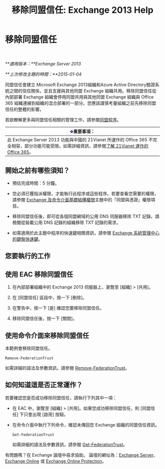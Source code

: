 ﻿---
title: '移除同盟信任: Exchange 2013 Help'
TOCTitle: 移除同盟信任
ms:assetid: dc4d126d-b567-470d-a5d0-e1402bf8f369
ms:mtpsurl: https://technet.microsoft.com/zh-tw/library/JJ657500(v=EXCHG.150)
ms:contentKeyID: 50474391
ms.date: 05/21/2018
mtps_version: v=EXCHG.150
ms.translationtype: MT
---

# 移除同盟信任

 

_**適用版本：**Exchange Server 2013_

_**上次修改主題的時間：**2015-01-04_

同盟信任會建立 Microsoft Exchange 2013組織和Azure Active Directory驗證系統之間的信任關係，並且支援與其他同盟 Exchange 組織共用。移除同盟信任從內部部署 Exchange 組織會停用同盟共用與其他同盟 Exchange 組織與 Office 365 組織連線到組織的混合部署的一部分。您應該謹慎考量組織之前先移除同盟信任的整體的影響。

若欲瞭解更多與同盟信任相關的管理工作，請參閱[同盟程序](federation-procedures-exchange-2013-help.md)。

<table>
<thead>
<tr class="header">
<th><img src="images/Bb124558.important(EXCHG.150).gif" title="重要事項" alt="重要事項" />重要事項：</th>
</tr>
</thead>
<tbody>
<tr class="odd">
<td>此 Exchange Server 2013 功能與中國的 21Vianet 所運作的 Office 365 不完全相容，部分功能可能受限。如需詳細資訊，請參閱<a href="https://go.microsoft.com/fwlink/?linkid=313640">了解 21Vianet 運作的 Office 365</a>。</td>
</tr>
</tbody>
</table>


## 開始之前有哪些須知？

  - 預估完成時間：5 分鐘。

  - 您必須已獲指派權限，才能執行此程序或這些程序。若要查看您需要的權限，請參閱 [Exchange 及命令介面基礎結構權限](exchange-and-shell-infrastructure-permissions-exchange-2013-help.md)主題中的「同盟與憑證」權限項目。

  - 移除同盟信任後，即可從各個同盟網域的公用 DNS 伺服器移除 TXT 記錄。請檢閱從裝載公用 DNS 記錄的組織移除 TXT 記錄的需求。

  - 如需適用於此主題中程序的快速鍵相關資訊，請參閱 [Exchange 系統管理中心的鍵盤快速鍵](keyboard-shortcuts-in-the-exchange-admin-center-exchange-online-protection-help.md)。

## 您要執行的工作

## 使用 EAC 移除同盟信任

1.  在內部部署組織中的 Exchange 2013 伺服器上，瀏覽至 \[組織\] \> \[共用\]。

2.  在 \[同盟信任\] 區段中，按一下 \[刪除\]。

3.  在警告中，按一下 \[是\] 確認您要移除同盟信任。

4.  移除同盟信任後，按一下 \[關閉\]。

## 使用命令介面來移除同盟信任

本範例會移除同盟信任。

    Remove-FederationTrust

如需詳細的語法及參數資訊，請參閱 [Remove-FederationTrust](https://technet.microsoft.com/zh-tw/library/dd351153\(v=exchg.150\))。

## 如何知道這是否正常運作？

若要確認您是否成功移除同盟信任，請執行下列其中一項：

  - 在 EAC 中，瀏覽至 \[組織\] \> \[共用\]。如果您成功移除同盟信任，則 \[同盟信任\] 下只會出現 \[啟用\] 按鈕。

  - 在命令介面中執行下列命令，確認未傳回您 Exchange 組織的同盟信任資訊。
    
        Get-FederationTrust
    
    如需詳細的語法及參數資訊，請參閱 [Get-FederationTrust](https://technet.microsoft.com/zh-tw/library/dd351262\(v=exchg.150\))。

有問題嗎？在 Exchange 論壇中尋求協助。 論壇的網址為：[Exchange Server](https://go.microsoft.com/fwlink/p/?linkid=60612)、 [Exchange Online](https://go.microsoft.com/fwlink/p/?linkid=267542) 或 [Exchange Online Protection](https://go.microsoft.com/fwlink/p/?linkid=285351)。

